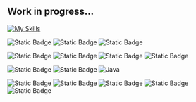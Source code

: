 ## Work in progress...

[![My Skills](https://skillicons.dev/icons?i=js,html,css,tailwind,c,java,nodejs,docker,electron,figma,vscode,firebase,git,github,blender)](https://skillicons.dev)

![Static Badge](https://img.shields.io/badge/HTML5-white?style=for-the-badge&logo=html5&logoColor=%23FFFFFF&labelColor=%23E34F26&color=%23E34F26)
![Static Badge](https://img.shields.io/badge/CSS-white?style=for-the-badge&logo=css&logoColor=%23FFFFFF&labelColor=%23663399&color=%23663399)
![Static Badge](https://img.shields.io/badge/JavaScript-white?style=for-the-badge&logo=javascript&logoColor=%23FFFFFF&labelColor=%23F7DF1E&color=%23F7DF1E)

![Static Badge](https://img.shields.io/badge/Tailwind-white?style=for-the-badge&logo=tailwindcss&logoColor=%23FFFFFF&labelColor=%2306B6D4&color=%2306B6D4)
![Static Badge](https://img.shields.io/badge/Electron-white?style=for-the-badge&logo=electron&logoColor=%23FFFFFF&labelColor=%2347848F&color=%2347848F)
![Static Badge](https://img.shields.io/badge/NodeJS-white?style=for-the-badge&logo=nodedotjs&logoColor=%23FFFFFF&labelColor=%235FA04E&color=%235FA04E)
![Static Badge](https://img.shields.io/badge/NPM-white?style=for-the-badge&logo=npm&logoColor=%23FFFFFF&labelColor=%23CB3837&color=%23CB3837)

![Static Badge](https://img.shields.io/badge/C-white?style=for-the-badge&logo=c&logoColor=%23FFFFFF&labelColor=%23A8B9CC&color=%23A8B9CC)
![Static Badge](https://img.shields.io/badge/Python-white?style=for-the-badge&logo=python&logoColor=%23FFFFFF&labelColor=%233776AB&color=%233776AB)
![Java](https://img.shields.io/badge/java-%23ED8B00.svg?style=for-the-badge&logo=openjdk&logoColor=white)

![Static Badge](https://img.shields.io/badge/Git-white?style=for-the-badge&logo=git&logoColor=%23FFFFFF&labelColor=%23F05032&color=%23F05032)
![Static Badge](https://img.shields.io/badge/Github-white?style=for-the-badge&logo=github&logoColor=%23FFFFFF&labelColor=%23181717&color=%23181717)
![Static Badge](https://img.shields.io/badge/Docker-white?style=for-the-badge&logo=docker&logoColor=%23FFFFFF&labelColor=%232496ED&color=%232496ED)
![Static Badge](https://img.shields.io/badge/Figma-white?style=for-the-badge&logo=figma&logoColor=%23FFFFFF&labelColor=%23F24E1E&color=%23F24E1E)
![Static Badge](https://img.shields.io/badge/Trello-white?style=for-the-badge&logo=trello&logoColor=%23FFFFFF&labelColor=%230052CC&color=%230052CC)









<!--
**Jazzsw/Jazzsw** is a ✨ _special_ ✨ repository because its `README.md` (this file) appears on your GitHub profile.

Here are some ideas to get you started:

- 🔭 I’m currently working on ...
- 🌱 I’m currently learning ...
- 👯 I’m looking to collaborate on ...
- 🤔 I’m looking for help with ...
- 💬 Ask me about ...
- 📫 How to reach me: ...
- 😄 Pronouns: ...
- ⚡ Fun fact: ...
-->
